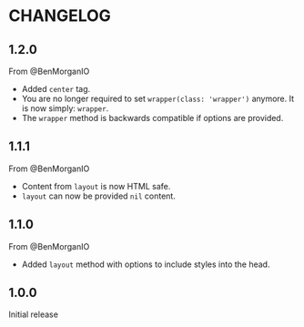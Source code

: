 # CHANGELOG

## 1.2.0

From @BenMorganIO

- Added `center` tag.
- You are no longer required to set `wrapper(class: 'wrapper')` anymore. It is now simply: `wrapper`.
- The `wrapper` method is backwards compatible if options are provided.

## 1.1.1

From @BenMorganIO

- Content from `layout` is now HTML safe.
- `layout` can now be provided `nil` content.

## 1.1.0

From @BenMorganIO

- Added `layout` method with options to include styles into the head.

## 1.0.0

Initial release
